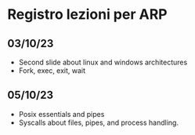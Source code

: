 # Registro lezioni per ARP

## 03/10/23
- Second slide about linux and windows architectures
- Fork, exec, exit, wait

## 05/10/23
- Posix essentials and pipes
- Syscalls about files, pipes, and process handling.
